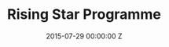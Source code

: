 ---
title: Rising Star Programme
date: 2015-07-29 00:00:00 Z
link: http://risingstarprogramme.com
color: orange
imageThumb: risingstar-thumb.jpg
categories:
- WordPress
- Promotion
layout: works-single
---